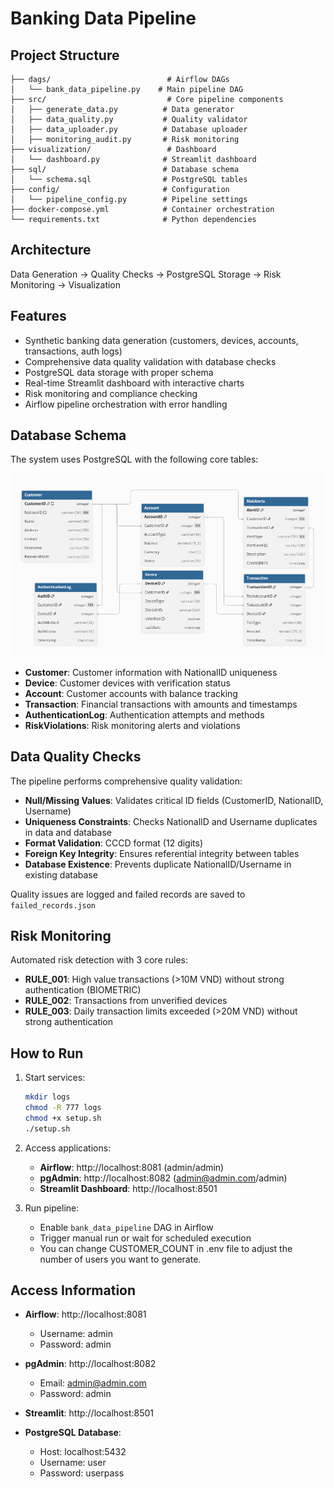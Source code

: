 # Banking Data Pipeline

## Project Structure
```
├── dags/                          # Airflow DAGs
│   └── bank_data_pipeline.py    # Main pipeline DAG
├── src/                           # Core pipeline components
│   ├── generate_data.py          # Data generator
│   ├── data_quality.py           # Quality validator
│   ├── data_uploader.py          # Database uploader
│   ├── monitoring_audit.py       # Risk monitoring
├── visualization/                 # Dashboard
│   └── dashboard.py              # Streamlit dashboard
├── sql/                          # Database schema
│   └── schema.sql                # PostgreSQL tables
├── config/                       # Configuration
│   └── pipeline_config.py        # Pipeline settings
├── docker-compose.yml            # Container orchestration
└── requirements.txt              # Python dependencies
```

## Architecture
Data Generation → Quality Checks → PostgreSQL Storage → Risk Monitoring → Visualization

## Features
- Synthetic banking data generation (customers, devices, accounts, transactions, auth logs)
- Comprehensive data quality validation with database checks
- PostgreSQL data storage with proper schema
- Real-time Streamlit dashboard with interactive charts
- Risk monitoring and compliance checking
- Airflow pipeline orchestration with error handling

## Database Schema
The system uses PostgreSQL with the following core tables:

![Database Schema](img/image.png)

- **Customer**: Customer information with NationalID uniqueness
- **Device**: Customer devices with verification status
- **Account**: Customer accounts with balance tracking
- **Transaction**: Financial transactions with amounts and timestamps
- **AuthenticationLog**: Authentication attempts and methods
- **RiskViolations**: Risk monitoring alerts and violations

## Data Quality Checks
The pipeline performs comprehensive quality validation:
- **Null/Missing Values**: Validates critical ID fields (CustomerID, NationalID, Username)
- **Uniqueness Constraints**: Checks NationalID and Username duplicates in data and database
- **Format Validation**: CCCD format (12 digits)
- **Foreign Key Integrity**: Ensures referential integrity between tables
- **Database Existence**: Prevents duplicate NationalID/Username in existing database

Quality issues are logged and failed records are saved to `failed_records.json`

## Risk Monitoring
Automated risk detection with 3 core rules:
- **RULE_001**: High value transactions (>10M VND) without strong authentication (BIOMETRIC)
- **RULE_002**: Transactions from unverified devices
- **RULE_003**: Daily transaction limits exceeded (>20M VND) without strong authentication

## How to Run
1. Start services:
   ```bash
   mkdir logs
   chmod -R 777 logs
   chmod +x setup.sh
   ./setup.sh
   ```


2. Access applications:
   - **Airflow**: http://localhost:8081 (admin/admin)
   - **pgAdmin**: http://localhost:8082 (admin@admin.com/admin)
   - **Streamlit Dashboard**: http://localhost:8501

3. Run pipeline:
   - Enable `bank_data_pipeline` DAG in Airflow
   - Trigger manual run or wait for scheduled execution
   - You can change CUSTOMER_COUNT in .env file to adjust the number of users you want to generate.

## Access Information
- **Airflow**: http://localhost:8081
  - Username: admin
  - Password: admin

- **pgAdmin**: http://localhost:8082
  - Email: admin@admin.com
  - Password: admin

- **Streamlit**: http://localhost:8501

- **PostgreSQL Database**:
  - Host: localhost:5432
  - Username: user
  - Password: userpass
